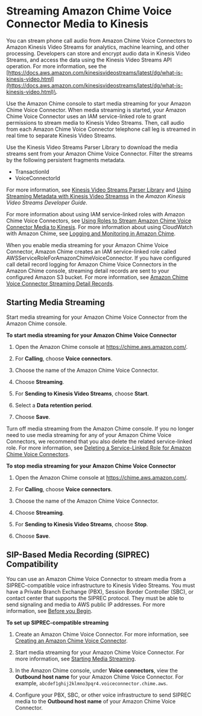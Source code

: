 # Streaming Amazon Chime Voice Connector Media to Kinesis<a name="start-kinesis-vc"></a>

You can stream phone call audio from Amazon Chime Voice Connectors to Amazon Kinesis Video Streams for analytics, machine learning, and other processing\. Developers can store and encrypt audio data in Kinesis Video Streams, and access the data using the Kinesis Video Streams API operation\. For more information, see the [https://docs.aws.amazon.com/kinesisvideostreams/latest/dg/what-is-kinesis-video.html](https://docs.aws.amazon.com/kinesisvideostreams/latest/dg/what-is-kinesis-video.html)\.

Use the Amazon Chime console to start media streaming for your Amazon Chime Voice Connector\. When media streaming is started, your Amazon Chime Voice Connector uses an IAM service\-linked role to grant permissions to stream media to Kinesis Video Streams\. Then, call audio from each Amazon Chime Voice Connector telephone call leg is streamed in real time to separate Kinesis Video Streams\.

Use the Kinesis Video Streams Parser Library to download the media streams sent from your Amazon Chime Voice Connector\. Filter the streams by the following persistent fragments metadata\.
+ TransactionId
+ VoiceConnectorId

For more information, see [Kinesis Video Streams Parser Library](https://docs.aws.amazon.com/kinesisvideostreams/latest/dg/parser-library.html) and [Using Streaming Metadata with Kinesis Video Streamss](https://docs.aws.amazon.com/kinesisvideostreams/latest/dg/how-meta.html) in the *Amazon Kinesis Video Streams Developer Guide*\.

For more information about using IAM service\-linked roles with Amazon Chime Voice Connectors, see [Using Roles to Stream Amazon Chime Voice Connector Media to Kinesis](using-service-linked-roles-stream.md)\. For more information about using CloudWatch with Amazon Chime, see [Logging and Monitoring in Amazon Chime](monitoring-overview.md)\.

When you enable media streaming for your Amazon Chime Voice Connector, Amazon Chime creates an IAM service\-linked role called AWSServiceRoleForAmazonChimeVoiceConnector\. If you have configured call detail record logging for Amazon Chime Voice Connectors in the Amazon Chime console, streaming detail records are sent to your configured Amazon S3 bucket\. For more information, see [Amazon Chime Voice Connector Streaming Detail Records](manage-global.md#vc-sdr)\.

## Starting Media Streaming<a name="start-kinesis"></a>

Start media streaming for your Amazon Chime Voice Connector from the Amazon Chime console\.

**To start media streaming for your Amazon Chime Voice Connector**

1. Open the Amazon Chime console at [https://chime\.aws\.amazon\.com/](https://chime.aws.amazon.com)\.

1. For **Calling**, choose **Voice connectors**\.

1. Choose the name of the Amazon Chime Voice Connector\.

1. Choose **Streaming**\.

1. For **Sending to Kinesis Video Streams**, choose **Start**\.

1. Select a **Data retention period**\.

1. Choose **Save**\.

Turn off media streaming from the Amazon Chime console\. If you no longer need to use media streaming for any of your Amazon Chime Voice Connectors, we recommend that you also delete the related service\-linked role\. For more information, see [Deleting a Service\-Linked Role for Amazon Chime Voice Connectors](using-service-linked-roles-stream.md#delete-service-linked-role-stream)\.

**To stop media streaming for your Amazon Chime Voice Connector**

1. Open the Amazon Chime console at [https://chime\.aws\.amazon\.com/](https://chime.aws.amazon.com)\.

1. For **Calling**, choose **Voice connectors**\.

1. Choose the name of the Amazon Chime Voice Connector\.

1. Choose **Streaming**\.

1. For **Sending to Kinesis Video Streams**, choose **Stop**\.

1. Choose **Save**\.

## SIP\-Based Media Recording \(SIPREC\) Compatibility<a name="siprec"></a>

You can use an Amazon Chime Voice Connector to stream media from a SIPREC\-compatible voice infrastructure to Kinesis Video Streams\. You must have a Private Branch Exchange \(PBX\), Session Border Controller \(SBC\), or contact center that supports the SIPREC protocol\. They must be able to send signaling and media to AWS public IP addresses\. For more information, see [Before you Begin](voice-connectors.md#vc-prereq)\.

**To set up SIPREC\-compatible streaming**

1. Create an Amazon Chime Voice Connector\. For more information, see [Creating an Amazon Chime Voice Connector](voice-connectors.md#create-voicecon)\.

1. Start media streaming for your Amazon Chime Voice Connector\. For more information, see [Starting Media Streaming](#start-kinesis)\.

1. In the Amazon Chime console, under **Voice connectors**, view the **Outbound host name** for your Amazon Chime Voice Connector\. For example, `abcdef1ghij2klmno3pqr4.voiceconnector.chime.aws`\.

1. Configure your PBX, SBC, or other voice infrastructure to send SIPREC media to the **Outbound host name** of your Amazon Chime Voice Connector\.